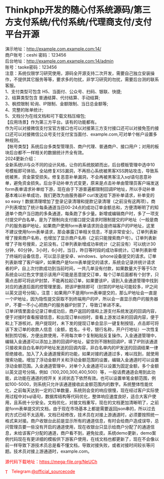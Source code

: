 # Thinkphp开发的随心付系统源码/第三方支付系统/代付系统/代理商支付/支付平台开源

演示地址：http://example.com.example.com:14/<br>商户账号：ceshi 密码：123456<br>后台地址：http://example.com.example.com:14/admin<br>账号：taoke密码：123456<br>注意：系统仅限学习研究使用，源码全开源支持二次开发，需要自己独立安装操作，不提供其它服务等等，要求多的勿扰，非学习研究的勿扰，需要后台测的联系客服。<br>1、支付类型可包含 H5、当面付、公众号、扫码、银联、快捷;<br>2、结算类型包含 普通结算、代付结算、手动结算;<br>3、枫控限制 轮询、IP限制、金额限制、当日总金额等;<br>4、完整的账单统计;<br>5、文档分为在线文档和可下载文档压缩包;<br>【应用场景】作为第三方平台。该有的功能都有。<br>作为可以对接微信支付宝官方接口也可以对接第三方支付接口还可以对接免签约接口还可以对接微信公众号支付支付宝当面付、example.com,可对单个帐户设置多种规则。<br>【帐号类型】系统后台多类型管理员、商户代理、普通商户、接口用户；对用的板块后台都不一样相关的数据统计齐全有效。<br>2024更新介绍：<br>全新系统UI与众不同的设计风格，让你的系统脱颖而出，后台模板管理中选中10号模板即可体验。全站修复XSS漏洞，不再担心系统被黑客XSS跨站攻击，导致系统被黑，资金蒙受损失。修复恶意补单漏洞，不会再被黑客注入sql语句恶意补单，避免资金损失。后台手动补单方式变更，原来是点击补单由管理员客户端发送form表单请求补单给下游，现在由于下游普遍都限制回调IP地址，所以手动补单基本难以补单成功，我们更改为由服务器iP curl发送给下游补单请求，补单变的so easy！数据清理增加了登录记录清理和提款记录清理（之前没有这两项）。商户列表增加了统计每条通道当日00-24点的成功订单金额总和，方便清晰明了的知道单个商户当日跑的多条通道，每条跑了多少量。新增或编辑商户时，多了一项支付提交IP白名单，是为了限制向支付接口提交请求时限制提交的IP地址（一般是商户的服务器IP地址，如果商户使用form表单请求则会是终端客户的IP地址，这里不建议使用form表单请求，那会暴露订单相关信息，不是非常安全）。订单列表新增了搜索商户名称，也增加了显示商户名称（之前只能搜索商户号）。订单列表新增了子账号搜索，之前没有。订单列表新增成功率统计（之前没有）可以统计30分钟，60分钟，3小时，6小时，当日，昨日等时段的成功率统计。订单列表新增了终端的设备信息，可以显示是安卓、windows、iphone设备提交的请求。订单列表新增了客户端IP，如果商户是form表单提交的请求，系统会记录并统计请求者的IP，自上次付款成功到当前时间，一共几单没有付款，如果数量大于等于5次系统会以红色文字提示该用户可能是恶意提交订单，每个订单后面都有个封字，只需点击即可将此IP封禁，不能再拉起订单，如果要该IP，请到入金通道管理中找到对应的通道后面的控管理里面，把该IP删除即可（封禁的IP地址可能较多，IP之间以英文逗号分隔）。注意：如果用户不是用form表单提交的，那么IP地址会一直是一个IP地址，因为隐性提交获取不到终端用户的IP，所以会一直显示商户的服务器IP，不要一不小心把商户的服务器IP封禁了，导致订单进不来。<br>订单详情里面会记录订单成功后，商户返回的值和上游支付系统发送的回调内容，便于对接时查看报错信息，和出现订单纠纷时，查看上游发过来的回调内容，便于和上下游核对。用户提现时，未下发的提现订单会显示一键复制按钮，点击即可将该下发订单的收款人信息（金额，姓名，卡号，银行名称，开户行地址）一次性复制到剪切板，方便出款使用，不用每次单个复制粘贴反复操作。入金通道管理中，编辑入金通道可以添加上游的回调IP地址，留空则不限制回调IP，填了IP则该通道只接收来自白名单的IP地址发送的回调内容，非白名单内的IP发送的回调结果一律拒绝接收。加入了入金通道搜索的功能，如果对接的通道过多，难以找到，就使用搜索功能。增加了浮动金额开关和浮动金额范围的设置，编辑入金通道时可以设置浮动金额范围。入金通道管理中，对单个入金通道可以设置为固定金额，多个金额以英文逗号分隔，例如（100,200,300,400,500）等，一般话费通道会用到此功能，此功能在通道的控开关 关闭状态下依然有效。也可以设置单笔金额范围，例如100-5000，则系统只允许该通道接收此金额范围内的数字。系统整体性能优化，之前每天达到一定的订单数量，系统则会变的响应很慢，现在经过客户实际使用过程中对sql语句，数据库结构等代码优化，整体响应速度良好，适合大客户使用，且系统十分安全。文档优化，对接文档重写，现在的文档更加清晰明了，之前是form表单提交的文档，由于现在市场基本上都是需要返回json串的，所以过去的方式已经不太适用，文档已经修改，技术员在对接上游通道时，必须要按照统一格式来对接。商户收银台此前是显示所有的通道信息，有时会给商户造成误导，总问管理员要一些没有开启的通道使用，现在收银台只显示给商户分配了的通道信息，未给该客户分配的通道，商户看不到，避免扯皮。系统demo更新，demo案例代码现在有更详细的模板供下游客户使用，在线文档也都更新了，现在不会像以前一样导致下游技术员总是看不懂文档，导致对接失败，或者对接时间较长等问题。技术员对接上游通道时，example.com。<br>


<p style="color: red;">源代码下载地址：<a href="https://mega-file.org/NeUCh" style="color: red;">https://mega-file.org/NeUCh</a></p><p style="color: red;"><img src="https://cdn-icons-png.flaticon.com/512/2111/2111646.png" alt="Telegram Icon" style="width: 16px; vertical-align: middle; margin-right: 5px;">Telegram:<a href="https://t.me/official_sourcecode" style="color: red;">@official_sourcecode</a></p>